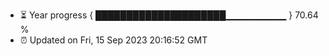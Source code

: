- ⏳ Year progress { █████████████████████▁▁▁▁▁▁▁▁▁ } 70.64 %
- ⏰ Updated on Fri, 15 Sep 2023 20:16:52 GMT

